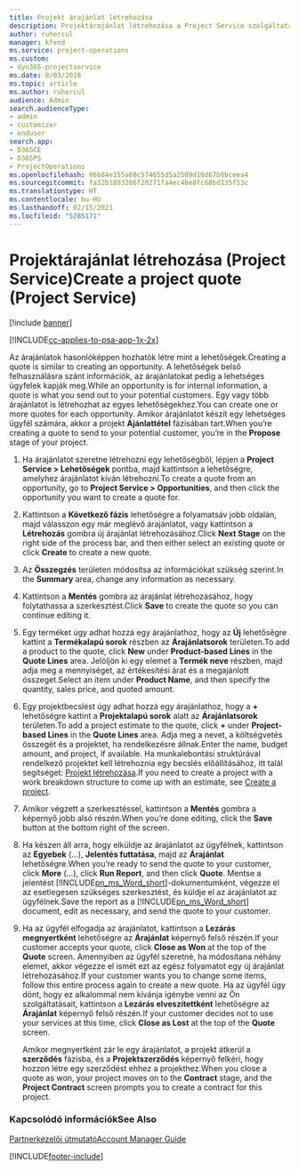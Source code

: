 ```yaml
---
title: Projekt árajánlat létrehozása
description: Projektárajánlat létrehozása a Project Service szolgáltatásban
author: ruhercul
manager: kfend
ms.service: project-operations
ms.custom:
- dyn365-projectservice
ms.date: 8/03/2018
ms.topic: article
ms.author: ruhercul
audience: Admin
search.audienceType:
- admin
- customizer
- enduser
search.app:
- D365CE
- D365PS
- ProjectOperations
ms.openlocfilehash: 06b84e155a60c574855d5a2509d16d67b8bceea4
ms.sourcegitcommit: fa32b1893286f20271fa4ec4be8fc68bd135f53c
ms.translationtype: HT
ms.contentlocale: hu-HU
ms.lasthandoff: 02/15/2021
ms.locfileid: "5285171"
---
```

# <a name="create-a-project-quote-project-service"></a><span data-ttu-id="a4239-103">Projektárajánlat létrehozása (Project Service)</span><span class="sxs-lookup"><span data-stu-id="a4239-103">Create a project quote (Project Service)</span></span>

[!include [banner](../includes/psa-now-project-operations.md)]

[!INCLUDE[cc-applies-to-psa-app-1x-2x](../includes/cc-applies-to-psa-app-1x-2x.md)]

<span data-ttu-id="a4239-104">Az árajánlatok hasonlóképpen hozhatók létre mint a lehetőségek.</span><span class="sxs-lookup"><span data-stu-id="a4239-104">Creating a quote is similar to creating an opportunity.</span></span> <span data-ttu-id="a4239-105">A lehetőségek belső felhasználásra szánt információk, az árajánlatokat pedig a lehetséges ügyfelek kapják meg.</span><span class="sxs-lookup"><span data-stu-id="a4239-105">While an opportunity is for internal information, a quote is what you send out to your potential customers.</span></span> <span data-ttu-id="a4239-106">Egy vagy több árajánlatot is létrehozhat az egyes lehetőségekhez.</span><span class="sxs-lookup"><span data-stu-id="a4239-106">You can create one or more quotes for each opportunity.</span></span> <span data-ttu-id="a4239-107">Amikor árajánlatot készít egy lehetséges ügyfél számára, akkor a projekt **Ajánlattétel** fázisában tart.</span><span class="sxs-lookup"><span data-stu-id="a4239-107">When you’re creating a quote to send to your potential customer, you’re in the **Propose** stage of your project.</span></span>  
  
1. <span data-ttu-id="a4239-108">Ha árajánlatot szeretne létrehozni egy lehetőségből, lépjen a **Project Service > Lehetőségek** pontba, majd kattintson a lehetőségre, amelyhez árajánlatot kíván létrehozni.</span><span class="sxs-lookup"><span data-stu-id="a4239-108">To create a quote from an opportunity, go to **Project Service > Opportunities**, and then click the opportunity you want to create a quote for.</span></span>  
  
2. <span data-ttu-id="a4239-109">Kattintson a **Következő fázis** lehetőségre a folyamatsáv jobb oldalán, majd válasszon egy már meglévő árajánlatot, vagy kattintson a **Létrehozás** gombra új árajánlat létrehozásához.</span><span class="sxs-lookup"><span data-stu-id="a4239-109">Click **Next Stage** on the right side of the process bar, and then either select an existing quote or click **Create** to create a new quote.</span></span>  
  
3. <span data-ttu-id="a4239-110">Az **Összegzés** területen módosítsa az információkat szükség szerint.</span><span class="sxs-lookup"><span data-stu-id="a4239-110">In the **Summary** area, change any information as necessary.</span></span>  
  
4. <span data-ttu-id="a4239-111">Kattintson a **Mentés** gombra az árajánlat létrehozásához, hogy folytathassa a szerkesztést.</span><span class="sxs-lookup"><span data-stu-id="a4239-111">Click **Save** to create the quote so you can continue editing it.</span></span>  
  
5. <span data-ttu-id="a4239-112">Egy terméket úgy adhat hozzá egy árajánlathoz, hogy az **Új** lehetőségre kattint a **Termékalapú sorok** részben az **Árajánlatsorok** területen.</span><span class="sxs-lookup"><span data-stu-id="a4239-112">To add a product to the quote, click **New** under **Product-based Lines** in the **Quote Lines** area.</span></span> <span data-ttu-id="a4239-113">Jelöljön ki egy elemet a **Termék neve** részben, majd adja meg a mennyiséget, az értékesítési árat és a megajánlott összeget.</span><span class="sxs-lookup"><span data-stu-id="a4239-113">Select an item under **Product Name**, and then specify the quantity, sales price, and quoted amount.</span></span>  
  
6. <span data-ttu-id="a4239-114">Egy projektbecslést úgy adhat hozzá egy árajánlathoz, hogy a **+** lehetőségre kattint a **Projektalapú sorok** alatt az **Árajánlatsorok** területen.</span><span class="sxs-lookup"><span data-stu-id="a4239-114">To add a project estimate to the quote, click **+** under **Project-based Lines** in the **Quote Lines** area.</span></span> <span data-ttu-id="a4239-115">Adja meg a nevet, a költségvetés összegét és a projektet, ha rendelkezésre állnak.</span><span class="sxs-lookup"><span data-stu-id="a4239-115">Enter the name, budget amount, and project, if available.</span></span> <span data-ttu-id="a4239-116">Ha munkalebontási struktúrával rendelkező projektet kell létrehoznia egy becslés előállításához, itt talál segítséget: [Projekt létrehozása](../psa/create-project.md).</span><span class="sxs-lookup"><span data-stu-id="a4239-116">If you need to create a project with a work breakdown structure to come up with an estimate, see [Create a project](../psa/create-project.md).</span></span>  
  
7. <span data-ttu-id="a4239-117">Amikor végzett a szerkesztéssel, kattintson a **Mentés** gombra a képernyő jobb alsó részén.</span><span class="sxs-lookup"><span data-stu-id="a4239-117">When you’re done editing, click the **Save** button at the bottom right of the screen.</span></span>  
  
8. <span data-ttu-id="a4239-118">Ha készen áll arra, hogy elküldje az árajánlatot az ügyfélnek, kattintson az **Egyebek** (...), **Jelentés futtatása**, majd az **Árajánlat** lehetőségre.</span><span class="sxs-lookup"><span data-stu-id="a4239-118">When you’re ready to send the quote to your customer, click **More** (…), click **Run Report**, and then click **Quote**.</span></span> <span data-ttu-id="a4239-119">Mentse a jelentést [!INCLUDE[pn_ms_Word_short](../includes/pn-ms-word-short.md)]-dokumentumként, végezze el az esetlegesen szükséges szerkesztést, és küldje el az árajánlatot az ügyfélnek.</span><span class="sxs-lookup"><span data-stu-id="a4239-119">Save the report as a [!INCLUDE[pn_ms_Word_short](../includes/pn-ms-word-short.md)] document, edit as necessary, and send the quote to your customer.</span></span>  
  
9. <span data-ttu-id="a4239-120">Ha az ügyfél elfogadja az árajánlatot, kattintson a **Lezárás megnyertként** lehetőségre az **Árajánlat** képernyő felső részén.</span><span class="sxs-lookup"><span data-stu-id="a4239-120">If your customer accepts your quote, click **Close as Won** at the top of the **Quote** screen.</span></span> <span data-ttu-id="a4239-121">Amennyiben az ügyfél szeretné, ha módosítana néhány elemet, akkor végezze el ismét ezt az egész folyamatot egy új árajánlat létrehozásához.</span><span class="sxs-lookup"><span data-stu-id="a4239-121">If your customer wants you to change some items, follow this entire process again to create a new quote.</span></span> <span data-ttu-id="a4239-122">Ha az ügyfél úgy dönt, hogy ez alkalommal nem kívánja igénybe venni az Ön szolgáltatásait, kattintson a **Lezárás elveszítettként** lehetőségre az **Árajánlat** képernyő felső részén.</span><span class="sxs-lookup"><span data-stu-id="a4239-122">If your customer decides not to use your services at this time, click **Close as Lost** at the top of the **Quote** screen.</span></span>  
  
   <span data-ttu-id="a4239-123">Amikor megnyertként zár le egy árajánlatot, a projekt átkerül a **szerződés** fázisba, és a **Projektszerződés** képernyő felkéri, hogy hozzon létre egy szerződést ehhez a projekthez.</span><span class="sxs-lookup"><span data-stu-id="a4239-123">When you close a quote as won, your project moves on to the **Contract** stage, and the **Project Contract** screen prompts you to create a contract for this project.</span></span>  
  
### <a name="see-also"></a><span data-ttu-id="a4239-124">Kapcsolódó információk</span><span class="sxs-lookup"><span data-stu-id="a4239-124">See Also</span></span>  
 [<span data-ttu-id="a4239-125">Partnerkezelői útmutató</span><span class="sxs-lookup"><span data-stu-id="a4239-125">Account Manager Guide</span></span>](../psa/account-manager-guide.md)


[!INCLUDE[footer-include](../includes/footer-banner.md)]